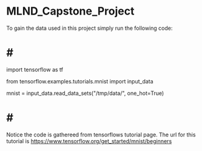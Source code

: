 # MLND_Capstone_Project

To gain the data used in this project simply run the following code:

 # # #

import tensorflow as tf

from tensorflow.examples.tutorials.mnist import input_data

mnist = input_data.read_data_sets("/tmp/data/", one_hot=True)


 # # #

Notice the code is gathereed from tensorflows tutorial page. The url for this tutorial is https://www.tensorflow.org/get_started/mnist/beginners
